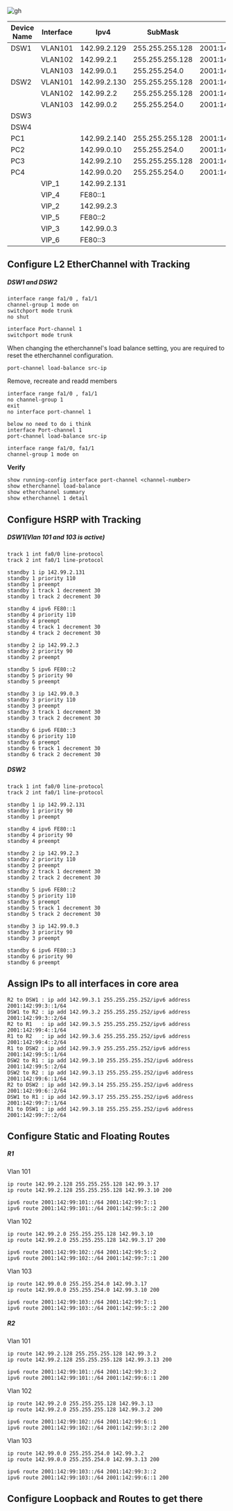 ![gh](https://raw.githubusercontent.com/ndriannazriel04/Advanced-Network-Tech/main/obsidian/images1733650671000eu2ij2.png)



| Device Name | Interface | Ipv4         | SubMask         | Ipv6                   | DG    | DG Ipv6               | VLAN |
| ----------- | --------- | ------------ | --------------- | ---------------------- | ----- | --------------------- | ---- |
| DSW1        | VLAN101   | 142.99.2.129 | 255.255.255.128 | 2001:142:99:101::1/64  |       |                       |      |
|             | VLAN102   | 142.99.2.1   | 255.255.255.128 | 2001:142:99:102::1/64  |       |                       |      |
|             | VLAN103   | 142.99.0.1   | 255.255.254.0   | 2001:142:99:103::1/64  |       |                       |      |
| DSW2        | VLAN101   | 142.99.2.130 | 255.255.255.128 | 2001:142:99:101::2/64  |       |                       |      |
|             | VLAN102   | 142.99.2.2   | 255.255.255.128 | 2001:142:99:102::2/64  |       |                       |      |
|             | VLAN103   | 142.99.0.2   | 255.255.254.0   | 2001:142:99:103::2/64  |       |                       |      |
| DSW3        |           |              |                 |                        |       |                       |      |
| DSW4        |           |              |                 |                        |       |                       |      |
| PC1         |           | 142.99.2.140 | 255.255.255.128 | 2001:142:99:101::10/64 | VIP_1 | 2001:142:99:101::1/64 | 101  |
| PC2         |           | 142.99.0.10  | 255.255.254.0   | 2001:142:99:103::10/64 | VIP_3 | 2001:142:99:103::1/64 | 103  |
| PC3         |           | 142.99.2.10  | 255.255.255.128 | 2001:142:99:102::10/64 | VIP_2 | 2001:142:99:103::1/64 | 102  |
| PC4         |           | 142.99.0.20  | 255.255.254.0   | 2001:142:99:103::20/64 | VIP_3 | 2001:142:99:103::1/64 | 103  |
|             | VIP_1     | 142.99.2.131 |                 |                        |       |                       | 101  |
|             | VIP_4     | FE80::1      |                 |                        |       |                       | 101  |
|             | VIP_2     | 142.99.2.3   |                 |                        |       |                       | 102  |
|             | VIP_5     | FE80::2      |                 |                        |       |                       | 102  |
|             | VIP_3     | 142.99.0.3   |                 |                        |       |                       | 103  |
|             | VIP_6     | FE80::3      |                 |                        |       |                       | 103  |

## Configure L2 EtherChannel with Tracking

##### DSW1 and DSW2
```
interface range fa1/0 , fa1/1
channel-group 1 mode on
switchport mode trunk
no shut

interface Port-channel 1
switchport mode trunk
```

When changing the etherchannel's load balance setting, you are required to reset the etherchannel configuration.
```
port-channel load-balance src-ip    
```

Remove, recreate and readd members
```
interface range fa1/0 , fa1/1      
no channel-group 1                   
exit
no interface port-channel 1   

below no need to do i think
interface Port-channel 1
port-channel load-balance src-ip

interface range fa1/0, fa1/1
channel-group 1 mode on
```

**Verify**
```
show running-config interface port-channel <channel-number>
show etherchannel load-balance
show etherchannel summary
show etherchannel 1 detail
```

## Configure HSRP with Tracking
##### DSW1(Vlan 101 and 103 is active)
```
track 1 int fa0/0 line-protocol
track 2 int fa0/1 line-protocol

standby 1 ip 142.99.2.131 
standby 1 priority 110
standby 1 preempt
standby 1 track 1 decrement 30
standby 1 track 2 decrement 30

standby 4 ipv6 FE80::1 
standby 4 priority 110
standby 4 preempt
standby 4 track 1 decrement 30
standby 4 track 2 decrement 30

standby 2 ip 142.99.2.3 
standby 2 priority 90
standby 2 preempt

standby 5 ipv6 FE80::2 
standby 5 priority 90
standby 5 preempt

standby 3 ip 142.99.0.3 
standby 3 priority 110
standby 3 preempt
standby 3 track 1 decrement 30
standby 3 track 2 decrement 30

standby 6 ipv6 FE80::3
standby 6 priority 110
standby 6 preempt
standby 6 track 1 decrement 30
standby 6 track 2 decrement 30

```

##### DSW2
```
track 1 int fa0/0 line-protocol
track 2 int fa0/1 line-protocol

standby 1 ip 142.99.2.131 
standby 1 priority 90
standby 1 preempt

standby 4 ipv6 FE80::1 
standby 4 priority 90
standby 4 preempt

standby 2 ip 142.99.2.3 
standby 2 priority 110
standby 2 preempt
standby 2 track 1 decrement 30
standby 2 track 2 decrement 30

standby 5 ipv6 FE80::2 
standby 5 priority 110
standby 5 preempt
standby 5 track 1 decrement 30
standby 5 track 2 decrement 30

standby 3 ip 142.99.0.3
standby 3 priority 90
standby 3 preempt

standby 6 ipv6 FE80::3 
standby 6 priority 90
standby 6 preempt
```

## Assign IPs to all interfaces in core area
```
R2 to DSW1 : ip add 142.99.3.1 255.255.255.252/ipv6 address 2001:142:99:3::1/64
DSW1 to R2 : ip add 142.99.3.2 255.255.255.252/ipv6 address 2001:142:99:3::2/64
R2 to R1   : ip add 142.99.3.5 255.255.255.252/ipv6 address 2001:142:99:4::1/64
R1 to R2   : ip add 142.99.3.6 255.255.255.252/ipv6 address 2001:142:99:4::2/64
R1 to DSW2 : ip add 142.99.3.9 255.255.255.252/ipv6 address 2001:142:99:5::1/64
DSW2 to R1 : ip add 142.99.3.10 255.255.255.252/ipv6 address 2001:142:99:5::2/64
DSW2 to R2 : ip add 142.99.3.13 255.255.255.252/ipv6 address 2001:142:99:6::1/64
R2 to DSW2 : ip add 142.99.3.14 255.255.255.252/ipv6 address 2001:142:99:6::2/64
DSW1 to R1 : ip add 142.99.3.17 255.255.255.252/ipv6 address 2001:142:99:7::1/64
R1 to DSW1 : ip add 142.99.3.18 255.255.255.252/ipv6 address 2001:142:99:7::2/64
```
## Configure Static and Floating Routes

##### R1
Vlan 101
```
ip route 142.99.2.128 255.255.255.128 142.99.3.17
ip route 142.99.2.128 255.255.255.128 142.99.3.10 200

ipv6 route 2001:142:99:101::/64 2001:142:99:7::1
ipv6 route 2001:142:99:101::/64 2001:142:99:5::2 200
```

Vlan 102
```
ip route 142.99.2.0 255.255.255.128 142.99.3.10
ip route 142.99.2.0 255.255.255.128 142.99.3.17 200

ipv6 route 2001:142:99:102::/64 2001:142:99:5::2
ipv6 route 2001:142:99:102::/64 2001:142:99:7::1 200
```

Vlan 103
```
ip route 142.99.0.0 255.255.254.0 142.99.3.17
ip route 142.99.0.0 255.255.254.0 142.99.3.10 200

ipv6 route 2001:142:99:103::/64 2001:142:99:7::1
ipv6 route 2001:142:99:103::/64 2001:142:99:5::2 200
```

##### R2
Vlan 101
```
ip route 142.99.2.128 255.255.255.128 142.99.3.2
ip route 142.99.2.128 255.255.255.128 142.99.3.13 200

ipv6 route 2001:142:99:101::/64 2001:142:99:3::2
ipv6 route 2001:142:99:101::/64 2001:142:99:6::1 200
```

Vlan 102
```
ip route 142.99.2.0 255.255.255.128 142.99.3.13
ip route 142.99.2.0 255.255.255.128 142.99.3.2 200

ipv6 route 2001:142:99:102::/64 2001:142:99:6::1
ipv6 route 2001:142:99:102::/64 2001:142:99:3::2 200
```

Vlan 103
```
ip route 142.99.0.0 255.255.254.0 142.99.3.2
ip route 142.99.0.0 255.255.254.0 142.99.3.13 200

ipv6 route 2001:142:99:103::/64 2001:142:99:3::2
ipv6 route 2001:142:99:103::/64 2001:142:99:6::1 200
```

## Configure Loopback and Routes to get there
